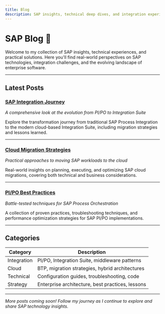 ```yaml
---
title: Blog
description: SAP insights, technical deep dives, and integration experiences
---
```


# SAP Blog 📝

Welcome to my collection of SAP insights, technical experiences, and practical solutions. Here you'll find real-world perspectives on SAP technologies, integration challenges, and the evolving landscape of enterprise software.

---

## Latest Posts

### [SAP Integration Journey]()
*A comprehensive look at the evolution from PI/PO to Integration Suite*

Explore the transformation journey from traditional SAP Process Integration to the modern cloud-based Integration Suite, including migration strategies and lessons learned.

---

### [Cloud Migration Strategies]()
*Practical approaches to moving SAP workloads to the cloud*

Real-world insights on planning, executing, and optimizing SAP cloud migrations, covering both technical and business considerations.

---

### [PI/PO Best Practices]()
*Battle-tested techniques for SAP Process Orchestration*

A collection of proven practices, troubleshooting techniques, and performance optimization strategies for SAP PI/PO implementations.

---

## Categories


| Category     | Description                                      |
|--------------|--------------------------------------------------|
| Integration  | PI/PO, Integration Suite, middleware patterns    |
| Cloud        | BTP, migration strategies, hybrid architectures  |
| Technical    | Configuration guides, troubleshooting, code      |
| Strategy     | Enterprise architecture, best practices, lessons |

---

*More posts coming soon! Follow my journey as I continue to explore and share SAP technology insights.*
